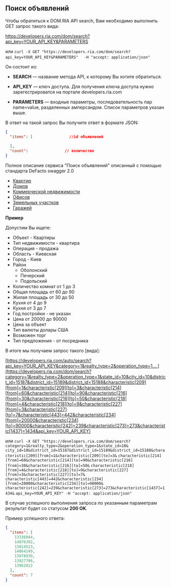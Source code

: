 ## Поиск объявлений

Чтобы обратиться к  DOM.RIA API search, Вам необходимо выполнить GET запрос такого вида:

https://developers.ria.com/dom/search?api_key=YOUR_API_KEY&PARAMETERS

или `curl -X GET "https://developers.ria.com/dom/search?api_key=YOUR_API_KEY&PARAMETERS"`
`  -H "accept: application/json"`

Он состоит из:

 * **SEARCH** — название метода API, к которому Вы хотите обратиться.

 * **API_KEY** — ключ доступа. Для получения ключа доступа нужно зарегестрироватся на портале developers.ria.com 

 * **PARAMETERS** — входные параметры, последовательность пар name=value, разделенных амперсандом. Список параметров указан выше.

В ответ на такой запрос Вы получите ответ в формате JSON:

```json
{
  "items": [                //id объявлений
    
  ],
  "count":                // количество
}
```

Полное описание сервиса "Поиск объявлений" описанный с помощью стандарта DeFacto swagger 2.0
* [Квартир](http://swagger.ria.com/ui/?api=dom/apartments)
* [Домов](http://swagger.ria.com/ui/?api=dom/house#/)
* [Коммерческой недвижимости](http://swagger.ria.com/ui/?api=dom/commercial)
* [Офисов](http://swagger.ria.com/ui/?api=dom/offices)
* [Земельных участков](http://swagger.ria.com/ui/?api=dom/land)
* [Гаражей](http://swagger.ria.com/ui/?api=dom/garages)


**Пример**

Допустим Вы ищете:
* Объект - Квартиры
* Тип недвижимости - квартира
* Операция - продажа
* Область - Киевская
* Город - Киев
* Район
   * Оболонский
   * Печерский
   * Подольский
* Количество комнат от 1 до 3
* Общая площадь от 60 до 90
* Жилая площадь от 30 до 50
* Кухня от 4 до 9
* Кухня от 3 до 7
* Год постройки - не указан
* Цена от 20000 до 90000
* Цена за объект
* Тип валюты долары США
* Возможен торг
* Тип предложения - от посредника


В итоге мы получаем запрос такого [вида]:

[https://developers.ria.com/auto/search?api_key=YOUR_API_KEY&category=1&realty_type=2&operation_type=1....](https://developers.ria.com/dom/search?category=1&realty_type=2&operation_type=1&state_id=10&city_id=10&district_id=15187&district_id=15189&district_id=15188&characteristic[209][from]=1&characteristic[209][to]=3&characteristic[214][from]=60&characteristic[214][to]=90&characteristic[216][from]=30&characteristic[216][to]=50&characteristic[218][from]=4&characteristic[218][to]=9&characteristic[227][from]=3&characteristic[227][to]=7&characteristic[443]=442&characteristic[234][from]=20000&characteristic[234][to]=90000&characteristic[242]=239&characteristic[273]=273&characteristic[1437]=1434&api_key=YOUR_API_KEY)

или `curl -X GET "https://developers.ria.com/dom/search?category=1&realty_type=2&operation_type=1&state_id=10&`
`city_id=10&district_id=15187&district_id=15189&district_id=15188&characteristic[209][from]=1&characteristic[209][to]=3&`
`characteristic[214][from]=60&characteristic[214][to]=90&characteristic[216][from]=30&characteristic[216][to]=50&`
`characteristic[218][from]=4&characteristic[218][to]=9&characteristic[227][from]=3&characteristic[227][to]=7&`
`characteristic[443]=442&characteristic[234][from]=20000&characteristic[234][to]=90000&`
`characteristic[242]=239&characteristic[273]=273&characteristic[1437]=1434&`
`api_key=YOUR_API_KEY" -H "accept: application/json"`

В случае успешного выполнения запроса по указанным параметрам результат будет со статусом **200 OK**.

Пример успешного ответа:

```json
{
  "items": [
    13336044,
    14076392,
    13814523,
    14064249,
    13078930,
    13927706,
    13962022
  ],
  "count": 7
}
```

